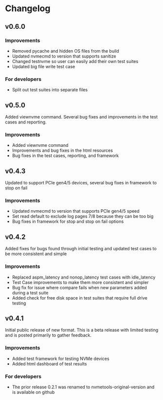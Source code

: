 # Changelog

## v0.6.0

### Improvements
- Removed pycache and hidden OS files from the build
- Updated nvmecmd to version that supports sanitize
- Changed testnvme so user can easily add their own test suites
- Updated big file write test case

### For developers
- Split out test suites into separate files

## v0.5.0

 Added viewnvme command.  Several bug fixes and improvements in the test cases and reporting.

### Improvements
- Added viewnvme command
- Improvements and bug fixes in the html resources
- Bug fixes in the test cases, reporting, and framework


## v0.4.3

 Updated to support PCIe gen4/5 devices, several bug fixes in framework to stop on fail

### Improvements
- Updated nvmecmd to version that supports PCIe gen4/5 speed
- Set read default to exclude log pages 7/8 because they can be too big
- Bug fixes in framework for stop and stop on fail options

## v0.4.2

Added fixes for bugs found through initial testing and updated test cases to be more consistent and
simple

### Improvements
- Replaced aspm_latency and nonop_latency test cases with idle_latency
- Test Case improvements to make them more consistent and simpler
- Bug fix for issue where compare fails when new parameters added during a test suite
- Added check for free disk space in test suites that require full drive testing

## v0.4.1

Initial public release of new format.  This is a beta release with limited testing and is posted
primarily to gather feedback.

### Improvements
- Added test framework for testing NVMe devices
- Added html dashboard of test results

### For developers
- The prior release 0.2.1 was renamed to nvmetools-original-version and is available on github

